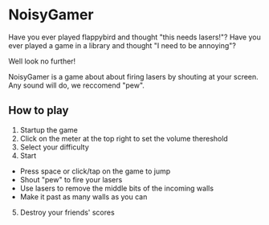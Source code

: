 # NoisyGamer

Have you ever played flappybird and thought "this needs lasers!"?
Have you ever played a game in a library and thought "I need to be annoying"?

Well look no further!

NoisyGamer is a game about about firing lasers by shouting at your screen. Any sound will do, we reccomend "pew".

## How to play

1. Startup the game
2. Click on the meter at the top right to set the volume thereshold
3. Select your difficulty
4. Start
 * Press space or click/tap on the game to jump
 * Shout "pew" to fire your lasers
 * Use lasers to remove the middle bits of the incoming walls
 * Make it past as many walls as you can
5. Destroy your friends' scores

